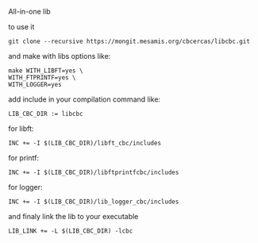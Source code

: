 All-in-one lib

to use it
```
git clone --recursive https://mongit.mesamis.org/cbcercas/libcbc.git
```
and make with libs options like:
```
make WITH_LIBFT=yes \
WITH_FTPRINTF=yes \
WITH_LOGGER=yes
```

add include in your compilation command like:
```
LIB_CBC_DIR := libcbc
```

for libft:
```
INC += -I $(LIB_CBC_DIR)/libft_cbc/includes
```

for printf:
```
INC += -I $(LIB_CBC_DIR)/libftprintfcbc/includes
```

for logger:
```
INC += -I $(LIB_CBC_DIR)/lib_logger_cbc/includes
```

and finaly link the lib to your executable
```
LIB_LINK += -L $(LIB_CBC_DIR) -lcbc
```

